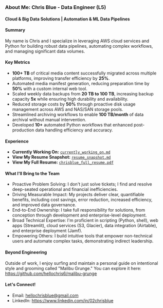 ### About Me: Chris Blue - Data Engineer (L5) 
#### Cloud & Big Data Solutions | Automation & ML Data Pipelines


#### Summary
My name is Chris and I specialize in leveraging AWS cloud services and Python for building robust data pipelines, automating complex workflows, and managing significant data volumes. 

#### Key Metrics

- **100+ TB** of critical media content successfully migrated across multiple platforms, improving transfer efficiency by **25%**.  
- Automated media manifest generation, reducing preparation time by **50%** with a custom internal web tool.  
- Scaled weekly data backups from **20 TB to 100 TB**, increasing backup capacity **5x** while ensuring high durability and availability.  
- Reduced storage costs by **50%** through proactive disk usage management across AWS and NAS/SAN storage pools.  
- Streamlined archiving workflows to enable **100 TB/month** of data archival without manual intervention.  
- Developed **10+** automated Python workflows that enhanced post-production data handling efficiency and accuracy.

#### Experience
* **Currently Working On:** [`currently_working_on.md`](https://github.com/hellochris6/chrisblue-portfolio/blob/main/projects/currently_working_on.md)
* **View My Resume Snapshot:** [`resume_snapshot.md`](https://github.com/hellochris6/chrisblue-portfolio/blob/main/resume/resume-snapshot.md)
* **View My Full Resume:** [`chrisblue_full_resume.pdf`](https://github.com/hellochris6/chrisblue-portfolio/blob/26db8a1693140637c24ebf5660c288015273e583/resume/chrisblue-full-resume.pdf)

#### What I'll Bring to the Team
 * Proactive Problem Solving: I don't just solve tickets; I find and resolve deep-seated operational and financial inefficiencies.
 * Driving Measurable Impact: My projects deliver clear, quantifiable benefits, including cost savings, error reduction, increased efficiency, and improved data governance.
 * End-to-End Ownership: I take full responsibility for solutions, from conception through development and enterprise-level 
deployment.
 * Broad Technical Expertise: I'm proficient in scripting (Python, shell), web apps (Streamlit), cloud services (S3, Glacier), data integration (Airtable), and enterprise deployment (Jamf).
 * Empowering Others: I build intuitive tools that empower non-technical users and automate complex tasks, demonstrating indirect leadership.

#### Beyond Engineering
Outside of work, I enjoy surfing and maintain a personal guide on intentional style and grooming called "Malibu Grunge." You can explore it here: https://github.com/hellochris6/malibu-grunge

#### Let's Connect!
 * Email: hellochrisblue@gmail.com
 * LinkedIn: https://www.linkedin.com/in/02chrisblue
